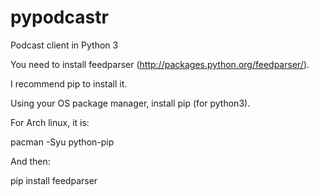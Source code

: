 pypodcastr
==========

Podcast client in Python 3

You need to install feedparser (http://packages.python.org/feedparser/).

I recommend pip to install it.

Using your OS package manager, install pip (for python3).  

For Arch linux, it is:  

pacman -Syu python-pip

And then:  

pip install feedparser  


